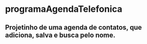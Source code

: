 # programaAgendaTelefonica
<h2>Projetinho de uma agenda de contatos, que adiciona, salva e busca pelo nome.<h2>
